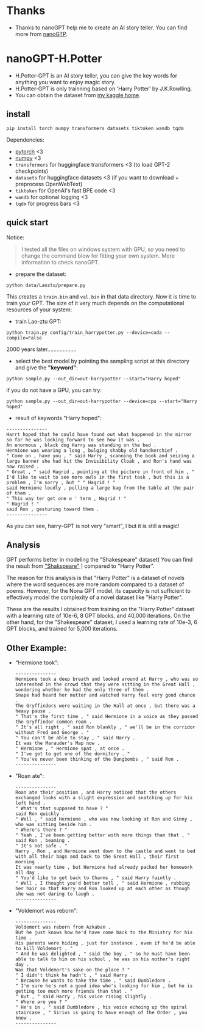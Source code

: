 # Thanks

* Thanks to nanoGPT help me to create an AI story teller. You can find more from [nanoGTP](https://github.com/karpathy/nanoGPT).

# nanoGPT-H.Potter

* H.Potter-GPT is an AI story teller, you can give the key words for anything you want to enjoy magic story.
* H.Potter-GPT is only trainning based on 'Harry Potter' by J.K.Rowlling.
* You can obtain the dataset from [my kaggle home](https://www.kaggle.com/datasets/jalenzhong/harry-potter-txt-file).

## install

```
pip install torch numpy transformers datasets tiktoken wandb tqdm
```

Dependencies:

- [pytorch](https://pytorch.org) <3
- [numpy](https://numpy.org/install/) <3
- `transformers` for huggingface transformers <3 (to load GPT-2 checkpoints)
- `datasets` for huggingface datasets <3 (if you want to download + preprocess OpenWebText)
- `tiktoken` for OpenAI's fast BPE code <3
- `wandb` for optional logging <3
- `tqdm` for progress bars <3

## quick start

Notice:

> I tested all the files on windows system with GPU, so you need to change the command blow for fitting your own system. More information to check nanoGPT.

* prepare the dataset:

```
python data/Laoztu/prepare.py
```

This creates a `train.bin` and `val.bin` in that data directory. Now it is time to train your GPT. The size of it very much depends on the computational resources of your system:

* train Lao-ztu GPT:

```
python train.py config/train_harrypotter.py --device=cuda --compile=False
```

2000 years later...................

* select the best model by pointing the sampling script at this directory and give the **"keyword"**:

```
python sample.py --out_dir=out-harrypotter --start="Harry hoped"
```

if you do not have a GPU, you can try:

```
python sample.py --out_dir=out-harrypotter --device=cpu --start="Harry hoped"
```

* result of keywords "Harry hoped":

```
---------------
Harrt hoped that he could have found out what happened in the mirror so far he was looking forward to see how it was .
An enormous , black dog Harry was standing on the bed .
Hermione was wearing a long , bulging shabby old handkerchief .
" Come on , have you , " said Harry , scanning the book and seizing a large banner she had hit the Invisibility Cloak , and Ron's hand was now raised .
" Great , " said Hagrid , pointing at the picture in front of him , " I'd like to wait to see more owls in the first task , but this is a problem , I'm sorry , but " " Hagrid ! "
said Hermione loudly , pulling a large bag from the table at the pair of them .
" This way ter get one o ' term , Hagrid ! "
" Hagrid ! "
said Ron , gesturing toward them .
---------------
```

As you can see, harry-GPT is not very "smart", I  but it is still a magic!

## Analysis

GPT performs better in modeling the "Shakespeare" dataset( You can find the result from [&#34;Shakspeare&#34;](https://github.com/karpathy/nanoGPT) ) compared to "Harry Potter".

The reason for this analysis is that "Harry Potter" is a dataset of novels where the word sequences are more random compared to a dataset of poems. However, for the Nona GPT model, its capacity is not sufficient to effectively model the complexity of a novel dataset like "Harry Potter".

These are the results I obtained from training on the "Harry Potter" dataset with a learning rate of 10e-6, 8 GPT blocks, and 40,000 iterations. On the other hand, for the "Shakespeare" dataset, I used a learning rate of 10e-3, 6 GPT blocks, and trained for 5,000 iterations.

## Other Example:

* “Hermione took”:

  ```
  ---------------
  Hermione took a deep breath and looked around at Harry , who was so interested in the crowd that they were sitting in the Great Hall , wondering whether he had the only three of them .
  Snape had heard her mutter and watched Harry feel very good chance .
  The Gryffindors were waiting in the Hall at once , but there was a heavy pause .
  " That's the first time , " said Hermione in a voice as they passed the Gryffindor common room .
  " It's all right , " said Ron blankly , " we'll be in the corridor without Fred and George . "
  " You can't be able to stay , " said Harry .
  It was the Marauder's Map now .
  " Hermione , " Hermione spat , at once .
  " I've got to get one of the dormitory . "
  " You've never been thinking of the Dungbombs , " said Ron .
  ---------------
  ```
* "Roan ate":

  ```
  ---------------
  Roan ate their position , and Harry noticed that the others exchanged looks with a slight expression and snatching up for his left hand .
  " What's that supposed to have ? "
  said Ron quickly .
  " Well , " said Hermione , who was now looking at Ron and Ginny , who was sitting beside him .
  " Where's there ? "
  " Yeah , I've been getting better with more things than that , " said Ron , beaming .
  " It's not safe . "
  Harry , Ron , and Hermione went down to the castle and went to bed with all their bags and back to the Great Hall , their first morning .
  It was nearly time , but Hermione had already packed her homework all day .
  " You'd like to get back to Charms , " said Harry faintly .
  " Well , I thought you'd better tell , " said Hermione , rubbing her hair so that Harry and Ron looked up at each other as though she was not daring to laugh .
  ---------------
  ```
* "Voldemort was reborn":

  ```
  ---------------
  Voldemort was reborn from Azkaban .
  But he just knows how he'd have come back to the Ministry for his time .
  His parents were hiding , just for instance , even if he'd be able to kill Voldemort . "
  " And he was delighted , " said the boy , " so he must have been able to talk to him on his school , he was on his mother's right day .
  Was that Voldemort's sake on the place ? "
  " I didn't think he hadn't , " said Harry .
  " Because he wants to take the time , " said Dumbledore .
  " I'm sure he's not a good idea who's looking for him , but he is getting too much more friends than that . "
  " But , " said Harry , his voice rising slightly .
  " Where are you ? "
  " He's in , " said Dumbledore , his voice echoing up the spiral staircase , " Sirius is going to have enough of the Order , you know .
  ---------------
  ```
